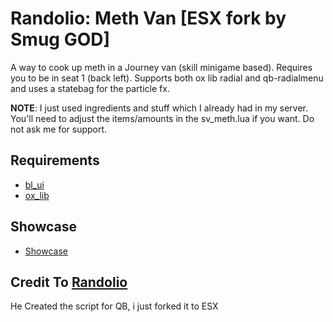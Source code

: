 # Randolio: Meth Van [ESX fork by Smug GOD]

A way to cook up meth in a Journey van (skill minigame based). Requires you to be in seat 1 (back left). Supports both ox lib radial and qb-radialmenu and uses a statebag for the particle fx.

**NOTE**: I just used ingredients and stuff which I already had in my server. You'll need to adjust the items/amounts in the sv_meth.lua if you want. Do not ask me for support.

## Requirements

* [bl_ui](https://github.com/Byte-Labs-Project/bl_ui)
* [ox_lib](https://github.com/overextended/ox_lib/releases/tag/v3.16.2)

## Showcase
* [Showcase](https://streamable.com/kz1bok)


## Credit To [Randolio](https://github.com/Randolio/randol_meth/)
He Created the script for QB, i just forked it to ESX

